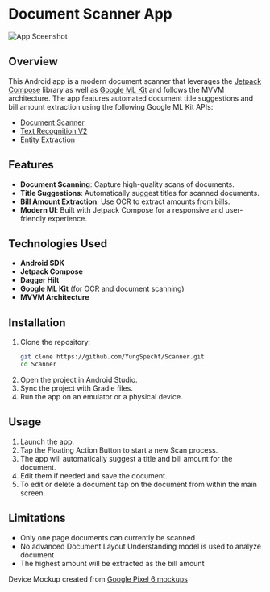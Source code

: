 # Document Scanner App
![App Sceenshot](https://i.imgur.com/iPv9T5i.png)

## Overview

This Android app is a modern document scanner that leverages the [Jetpack Compose](https://developer.android.com/compose) library as well as [Google ML Kit](https://developers.google.com/ml-kit) and follows the MVVM architecture. The app features automated document title suggestions and bill amount extraction using the following Google ML Kit APIs:
- [Document Scanner](https://developers.google.com/ml-kit/vision/doc-scanner)
- [Text Recognition V2](https://developers.google.com/ml-kit/vision/text-recognition/v2)
- [Entity Extraction](https://developers.google.com/ml-kit/language/entity-extraction)


## Features

- **Document Scanning**: Capture high-quality scans of documents.
- **Title Suggestions**: Automatically suggest titles for scanned documents.
- **Bill Amount Extraction**: Use OCR to extract amounts from bills.
- **Modern UI**: Built with Jetpack Compose for a responsive and user-friendly experience.

## Technologies Used

- **Android SDK**
- **Jetpack Compose**
- **Dagger Hilt**
- **Google ML Kit** (for OCR and document scanning)
- **MVVM Architecture**

## Installation

1. Clone the repository:
   ```bash
   git clone https://github.com/YungSpecht/Scanner.git
   cd Scanner
2. Open the project in Android Studio.
3. Sync the project with Gradle files.
4. Run the app on an emulator or a physical device.

## Usage

1. Launch the app.
2. Tap the Floating Action Button to start a new Scan process.
3. The app will automatically suggest a title and bill amount for the document.
4. Edit them if needed and save the document.
5. To edit or delete a document tap on the document from within the main screen.

## Limitations
- Only one page documents can currently be scanned
- No advanced Document Layout Understanding model is used to analyze document
- The highest amount will be extracted as the bill amount


Device Mockup created from [Google Pixel 6 mockups](https://deviceframes.com/templates/google-pixel-6)
